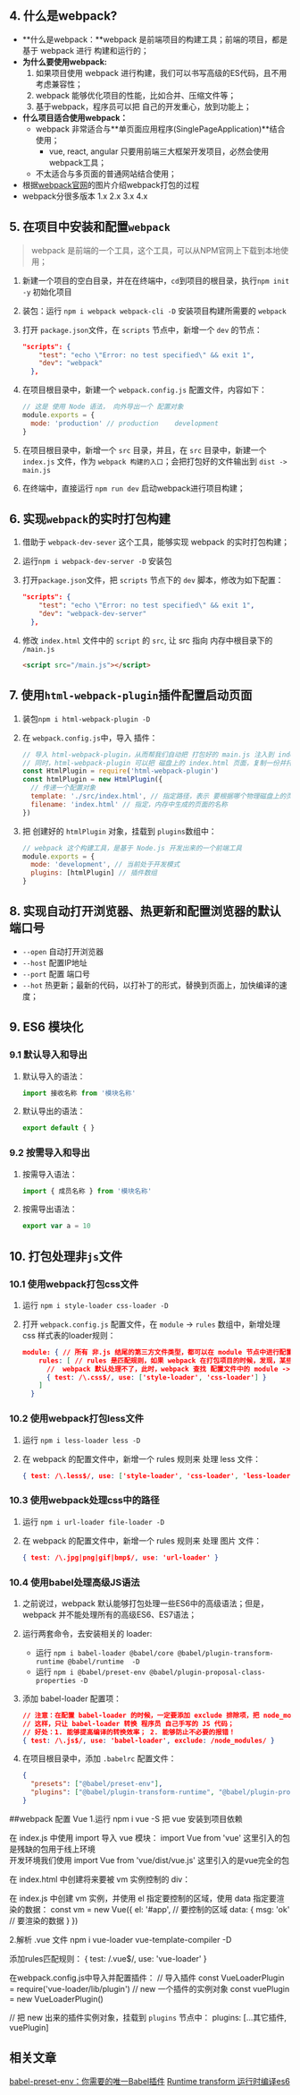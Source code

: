 ## 4. 什么是webpack?
+ **什么是webpack：**webpack 是前端项目的构建工具；前端的项目，都是基于 webpack 进行 构建和运行的；
+ **为什么要使用webpack:**
    1. 如果项目使用 webpack 进行构建，我们可以书写高级的ES代码，且不用考虑兼容性；
    2. webpack 能够优化项目的性能，比如合并、压缩文件等；
    3. 基于webpack，程序员可以把 自己的开发重心，放到功能上；
+ **什么项目适合使用webpack：**
    + webpack 非常适合与**单页面应用程序(SinglePageApplication)**结合使用；
      + vue, react, angular 只要用前端三大框架开发项目，必然会使用webpack工具；
    + 不太适合与多页面的普通网站结合使用；
+ 根据[webpack官网](http://webpack.github.io/)的图片介绍webpack打包的过程
+ webpack分很多版本    1.x     2.x    3.x     4.x



## 5. 在项目中安装和配置`webpack`

>  webpack 是前端的一个工具，这个工具，可以从NPM官网上下载到本地使用；

1. 新建一个项目的空白目录，并在在终端中，`cd`到项目的根目录，执行`npm init -y` 初始化项目

2. 装包：运行 `npm i webpack webpack-cli -D` 安装项目构建所需要的 `webpack`

3. 打开 `package.json`文件，在 `scripts` 节点中，新增一个 `dev` 的节点：

   ```json
   "scripts": {
       "test": "echo \"Error: no test specified\" && exit 1",
       "dev": "webpack"
     },
   ```

4. 在项目根目录中，新建一个 `webpack.config.js` 配置文件，内容如下：

   ```js
   // 这是 使用 Node 语法， 向外导出一个 配置对象
   module.exports = {
     mode: 'production' // production    development
   }
   ```

5. 在项目根目录中，新增一个 `src` 目录，并且，在 `src` 目录中，新建一个 `index.js` 文件，作为 `webpack 构建的入口`；会把打包好的文件输出到 `dist -> main.js`

6. 在终端中，直接运行 `npm run dev`  启动webpack进行项目构建；




## 6. 实现`webpack`的实时打包构建

1. 借助于 `webpack-dev-sever` 这个工具，能够实现 webpack 的实时打包构建；

2. 运行`npm i webpack-dev-server -D` 安装包

3. 打开`package.json`文件，把 `scripts` 节点下的 `dev` 脚本，修改为如下配置：

   ```json
   "scripts": {
       "test": "echo \"Error: no test specified\" && exit 1",
       "dev": "webpack-dev-server"
     },
   ```

4. 修改 `index.html` 文件中的 `script` 的 `src`, 让 src 指向 内存中根目录下的 `/main.js`

   ```html
   <script src="/main.js"></script>
   ```



## 7. 使用`html-webpack-plugin`插件配置启动页面

1. 装包`npm i html-webpack-plugin -D `

2. 在 `webpack.config.js`中，导入 插件：

   ```js
   // 导入 html-webpack-plugin，从而帮我们自动把 打包好的 main.js 注入到 index.html 页面中
   // 同时，html-webpack-plugin 可以把 磁盘上的 index.html 页面，复制一份并托管到 内存中；
   const HtmlPlugin = require('html-webpack-plugin')
   const htmlPlugin = new HtmlPlugin({
     // 传递一个配置对象
     template: './src/index.html', // 指定路径，表示 要根据哪个物理磁盘上的页面，生成内存中的页面
     filename: 'index.html' // 指定，内存中生成的页面的名称
   })
   ```

3. 把 创建好的 `htmlPlugin` 对象，挂载到 `plugins`数组中：

   ```js
   // webpack 这个构建工具，是基于 Node.js 开发出来的一个前端工具
   module.exports = {
     mode: 'development', // 当前处于开发模式
     plugins: [htmlPlugin] // 插件数组
   }
   ```




## 8. 实现自动打开浏览器、热更新和配置浏览器的默认端口号

+ `--open` 自动打开浏览器
+ `--host` 配置IP地址
+ `--port` 配置 端口号
+ `--hot` 热更新；最新的代码，以打补丁的形式，替换到页面上，加快编译的速度；



## 9. ES6 模块化

### 9.1 默认导入和导出

1. 默认导入的语法：

   ```js
   import 接收名称 from '模块名称'
   ```

2. 默认导出的语法：

   ```js
   export default { }
   ```

### 9.2 按需导入和导出

1. 按需导入语法：

   ```js
   import { 成员名称 } from '模块名称'
   ```

2. 按需导出语法：

   ```js
   export var a = 10
   ```




## 10. 打包处理非`js`文件

### 10.1 使用webpack打包css文件

1. 运行 `npm i style-loader css-loader -D`

2. 打开 `webpack.config.js` 配置文件，在 `module` -> `rules` 数组中，新增处理 css 样式表的loader规则：

   ```json
   module: { // 所有 非.js 结尾的第三方文件类型，都可以在 module 节点中进行配置
       rules: [ // rules 是匹配规则，如果 webpack 在打包项目的时候，发现，某些 文件的后缀名是 非 .js 结尾的
         //  webpack 默认处理不了，此时，webpack 查找 配置文件中的 module -> rules 规则数组；
         { test: /\.css$/, use: ['style-loader', 'css-loader'] }
       ]
     }
   ```


### 10.2 使用webpack打包less文件

1. 运行 `npm i less-loader less -D`

2. 在 webpack 的配置文件中，新增一个 rules 规则来 处理 less 文件：

   ```json
   { test: /\.less$/, use: ['style-loader', 'css-loader', 'less-loader'] }
   ```


### 10.3 使用webpack处理css中的路径

1. 运行 `npm i url-loader file-loader -D`

2. 在 webpack 的配置文件中，新增一个 rules 规则来 处理 图片 文件：

   ```json
   { test: /\.jpg|png|gif|bmp$/, use: 'url-loader' }
   ```


### 10.4 使用babel处理高级JS语法

1. 之前说过，webpack 默认能够打包处理一些ES6中的高级语法；但是，webpack 并不能处理所有的高级ES6、ES7语法；

2. 运行两套命令，去安装相关的 loader:

   + 运行 `npm i babel-loader @babel/core @babel/plugin-transform-runtime @babel/runtime  -D`
   + 运行 `npm i @babel/preset-env @babel/plugin-proposal-class-properties -D`

3. 添加 babel-loader 配置项：

   ```json
   // 注意：在配置 babel-loader 的时候，一定要添加 exclude 排除项，把 node_modules 目录排除
   // 这样，只让 babel-loader 转换 程序员 自己手写的 JS 代码；
   // 好处：1. 能够提高编译的转换效率； 2. 能够防止不必要的报错！
   { test: /\.js$/, use: 'babel-loader', exclude: /node_modules/ }
   ```

4. 在项目根目录中，添加 `.babelrc` 配置文件：

   ```json
   {
     "presets": ["@babel/preset-env"],
     "plugins": ["@babel/plugin-transform-runtime", "@babel/plugin-proposal-class-properties"]
   }
   ```

##webpack 配置 Vue
1.运行 npm i vue -S 把 vue 安装到项目依赖

在 index.js 中使用 import 导入 vue 模块：
import Vue from 'vue'  这里引入的包是残缺的包用于线上环境  
开发环境我们使用
import Vue from 'vue/dist/vue.js'  这里引入的是vue完全的包

在 index.html 中创建将来要被 vm 实例控制的 div：
<!-- 将来，这个 div 就是 Vue实例 要控制的区域 -->
<div id="app"></div>

在 index.js 中创建 vm 实例，并使用 el 指定要控制的区域，使用 data 指定要渲染的数据：
const vm = new Vue({
  el: '#app', // 要控制的区域
  data: {
    msg: 'ok' // 要渲染的数据
  }
})

2.解析  .vue  文件
npm i vue-loader vue-template-compiler -D

添加rules匹配规则：
{ test: /\.vue$/, use: 'vue-loader' }

在webpack.config.js中导入并配置插件：
// 导入插件
const VueLoaderPlugin = require('vue-loader/lib/plugin')
// new 一个插件的实例对象
const vuePlugin = new VueLoaderPlugin()

// 把 new 出来的插件实例对象，挂载到 `plugins` 节点中：
plugins: [...其它插件, vuePlugin]


## 相关文章

[babel-preset-env：你需要的唯一Babel插件](https://segmentfault.com/p/1210000008466178)
[Runtime transform 运行时编译es6](https://segmentfault.com/a/1190000009065987)